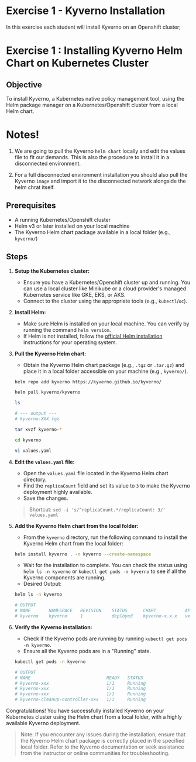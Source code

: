 # Exercise 1 - Kyverno Installation
In this exercise each student will install Kyverno on an Openshift cluster;


# Exercise 1 : Installing Kyverno Helm Chart on Kubernetes Cluster

## Objective
To install Kyverno, a Kubernetes native policy management tool, using the Helm package manager on a Kubernetes/Openshift cluster from a local Helm chart.

# Notes!
1. We are going to pull the Kyverno `helm chart` locally and edit the values file to fit our demands. This is also the procedure to install it in a disconnected environment.

2. For a full disconnected environment installation you should also pull the Kyverno `image` and import it to the disconnected network alongside the helm chrat itself.

## Prerequisites
- A running Kubernetes/Openshift cluster
- Helm v3 or later installed on your local machine
- The Kyverno Helm chart package available in a local folder (e.g., `kyverno/`)

## Steps

1. **Setup the Kubernetes cluster:**
   - Ensure you have a Kubernetes/Openshift cluster up and running. You can use a local cluster like Minikube or a cloud provider's managed Kubernetes service like GKE, EKS, or AKS.
   - Connect to the cluster using the appropriate tools (e.g., `kubectl`/`oc`).
   
2. **Install Helm:**
   - Make sure Helm is installed on your local machine. You can verify by running the command `helm version`.
   - If Helm is not installed, follow the [official Helm installation](https://helm.sh/docs/intro/install/) instructions for your operating system.

3. **Pull the Kyverno Helm chart:**
   - Obtain the Kyverno Helm chart package (e.g., `.tgz` or `.tar.gz`) and place it in a local folder accessible on your machine (e.g., `kyverno/`).
   ```bash
   helm repo add kyverno https://kyverno.github.io/kyverno/
   
   helm pull kyverno/kyverno
   
   ls 

   # --- output ---
   # kyverno-XXX.tgz 

   tar xvzf kyverno-*
   
   cd kyverno

   vi values.yaml
   ```

4. **Edit the `values.yaml` file:**
   - Open the `values.yaml` file located in the Kyverno Helm chart directory.
   - Find the `replicaCount` field and set its value to `3` to make the Kyverno deployment highly available.
   - Save the changes.
   > Shortcut: ```sed -i 's/^replicaCount.*/replicaCount: 3/' values.yaml```

5. **Add the Kyverno Helm chart from the local folder:**
   - From the `kyverno` directory, run the following command to install the Kyverno Helm chart from the local folder:
   ```bash
   helm install kyverno . -n kyverno --create-namespace
   ```
   - Wait for the installation to complete. You can check the status using `helm ls -n kyverno` or `kubectl get pods -n kyverno` to see if all the Kyverno components are running.
   - Desired Output:
   ```bash
   helm ls -n kyverno

   # OUTPUT
   # NAME   	NAMESPACE	REVISION	STATUS  	CHART        	APP VERSION
   # kyverno	kyverno  	1       	deployed	kyverno-x.x.x	vx.x.x     
   ```
6. **Verify the Kyverno installation:**
   - Check if the Kyverno pods are running by running `kubectl get pods -n kyverno`.
   - Ensure all the Kyverno pods are in a "Running" state.
   ```bash
   kubectl get pods -n kyverno

   # OUTPUT
   # NAME                             READY   STATUS    
   # kyverno-xxx                      1/1     Running   
   # kyverno-xxx                      1/1     Running   
   # kyverno-xxx                      1/1     Running   
   # kyverno-cleanup-controller-xxx   1/1     Running   
   
   ```


Congratulations! You have successfully installed Kyverno on your Kubernetes cluster using the Helm chart from a local folder, with a highly available Kyverno deployment.

> Note: If you encounter any issues during the installation, ensure that the Kyverno Helm chart package is correctly placed in the specified local folder. Refer to the Kyverno documentation or seek assistance from the instructor or online communities for troubleshooting.


